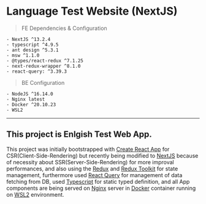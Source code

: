 # Language Test Website (NextJS)

> FE Dependencies & Configuration

```
- NextJS ^13.2.4
- typescript ^4.9.5
- ant design ^5.3.1
- msw ^1.1.0
- @types/react-redux ^7.1.25
- next-redux-wrapper ^8.1.0
- react-query: ^3.39.3
```


> BE Configuration

```
- NodeJS ^16.14.0
- Nginx latest
- Docker ^20.10.23
- WSL2
```
---
 ## This project is Enlgish Test Web App.
This project was initially bootstrapped with [Create React App](https://github.com/facebook/create-react-app) for CSR(Client-Side-Rendering) but recently being modified to [NextJS]() because of necessity about SSR(Server-Side-Rendering) for more improval performances, and also using the [Redux](https://redux.js.org/) and [Redux Toolkit](https://redux-toolkit.js.org/) for state management, furthermore used [React Query]() for management of data fetching from DB, used [Typescript](https://www.typescriptlang.org/) for static typed definition, and all App components are being served on [Nginx]() server in [Docker]() container running on [WSL2]() environment.  



